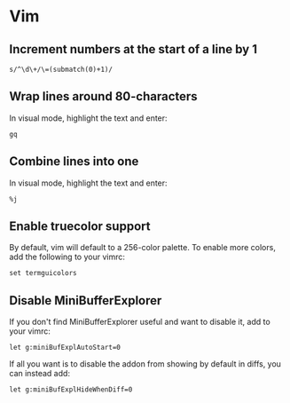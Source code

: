 # Vim

## Increment numbers at the start of a line by 1

```
s/^\d\+/\=(submatch(0)+1)/
```

## Wrap lines around 80-characters

In visual mode, highlight the text and enter:
```
gq
```

## Combine lines into one

In visual mode, highlight the text and enter:
```
%j
```

## Enable truecolor support

By default, vim will default to a 256-color palette. To enable more colors, add
the following to your vimrc:
```
set termguicolors
```

## Disable MiniBufferExplorer

If you don't find MiniBufferExplorer useful and want to disable it, add to your
vimrc:
```
let g:miniBufExplAutoStart=0
```

If all you want is to disable the addon from showing by default in diffs, you
can instead add:
```
let g:miniBufExplHideWhenDiff=0
```
